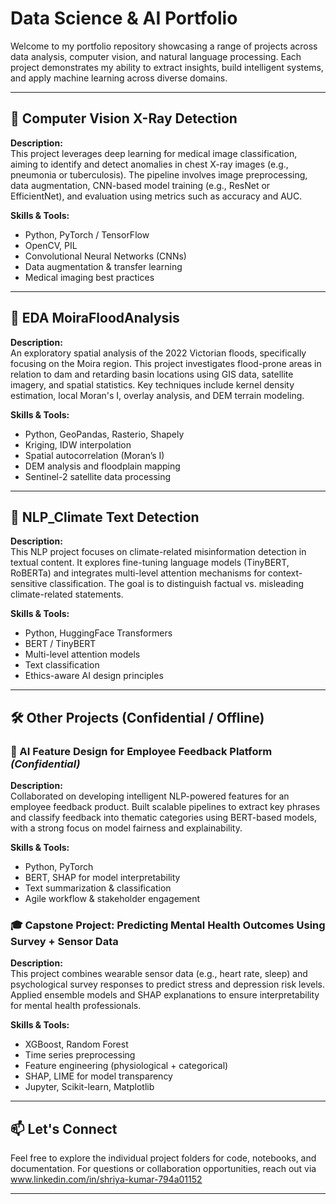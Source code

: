 # Data Science & AI Portfolio

Welcome to my portfolio repository showcasing a range of projects across data analysis, computer vision, and natural language processing. Each project demonstrates my ability to extract insights, build intelligent systems, and apply machine learning across diverse domains.

---

## 📁 Computer Vision X-Ray Detection

**Description:**  
This project leverages deep learning for medical image classification, aiming to identify and detect anomalies in chest X-ray images (e.g., pneumonia or tuberculosis). The pipeline involves image preprocessing, data augmentation, CNN-based model training (e.g., ResNet or EfficientNet), and evaluation using metrics such as accuracy and AUC.

**Skills & Tools:**  
- Python, PyTorch / TensorFlow  
- OpenCV, PIL  
- Convolutional Neural Networks (CNNs)  
- Data augmentation & transfer learning  
- Medical imaging best practices

---

## 📁 EDA MoiraFloodAnalysis

**Description:**  
An exploratory spatial analysis of the 2022 Victorian floods, specifically focusing on the Moira region. This project investigates flood-prone areas in relation to dam and retarding basin locations using GIS data, satellite imagery, and spatial statistics. Key techniques include kernel density estimation, local Moran's I, overlay analysis, and DEM terrain modeling.

**Skills & Tools:**  
- Python, GeoPandas, Rasterio, Shapely  
- Kriging, IDW interpolation  
- Spatial autocorrelation (Moran’s I)  
- DEM analysis and floodplain mapping  
- Sentinel-2 satellite data processing

---

## 📁 NLP_Climate Text Detection

**Description:**  
This NLP project focuses on climate-related misinformation detection in textual content. It explores fine-tuning language models (TinyBERT, RoBERTa) and integrates multi-level attention mechanisms for context-sensitive classification. The goal is to distinguish factual vs. misleading climate-related statements.

**Skills & Tools:**  
- Python, HuggingFace Transformers  
- BERT / TinyBERT  
- Multi-level attention models  
- Text classification  
- Ethics-aware AI design principles

---

## 🛠️ Other Projects (Confidential / Offline)

### 🔐 AI Feature Design for Employee Feedback Platform *(Confidential)*

**Description:**  
Collaborated on developing intelligent NLP-powered features for an employee feedback product. Built scalable pipelines to extract key phrases and classify feedback into thematic categories using BERT-based models, with a strong focus on model fairness and explainability.

**Skills & Tools:**  
- Python, PyTorch  
- BERT, SHAP for model interpretability  
- Text summarization & classification  
- Agile workflow & stakeholder engagement

### 🎓 Capstone Project: Predicting Mental Health Outcomes Using Survey + Sensor Data

**Description:**  
This project combines wearable sensor data (e.g., heart rate, sleep) and psychological survey responses to predict stress and depression risk levels. Applied ensemble models and SHAP explanations to ensure interpretability for mental health professionals.

**Skills & Tools:**  
- XGBoost, Random Forest  
- Time series preprocessing  
- Feature engineering (physiological + categorical)  
- SHAP, LIME for model transparency  
- Jupyter, Scikit-learn, Matplotlib

---

## 📫 Let's Connect

Feel free to explore the individual project folders for code, notebooks, and documentation. For questions or collaboration opportunities, reach out via www.linkedin.com/in/shriya-kumar-794a01152 

---
